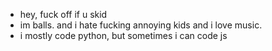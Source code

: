 - hey, fuck off if u skid
- im balls. and i hate fucking annoying kids and i love music.
- i mostly code python, but sometimes i can code js
